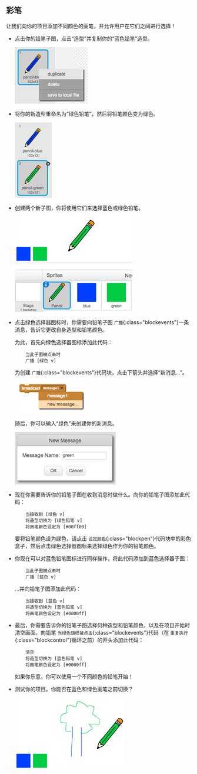 ## 彩笔

让我们向你的项目添加不同颜色的画笔，并允许用户在它们之间进行选择！



+ 点击你的铅笔子图，点击“造型”并复制你的“蓝色铅笔”造型。

	![screenshot](images/paint-blue-duplicate.png)

+ 将你的新造型重命名为“绿色铅笔”，然后将铅笔颜色变为绿色。

	![screenshot](images/paint-pencil-green.png)

+ 创建两个新子图，你将使用它们来选择蓝色或绿色铅笔。

	![screenshot](images/paint-selectors.png)

+ 点击绿色选择器图标时，你需要向铅笔子图 `广播`{:class="blockevents"}一条消息，告诉它更改自身造型和铅笔颜色。

	为此，首先向绿色选择器图标添加此代码：

	```blocks
		当此子图被点击时
		广播 [绿色 v]
	```

	为创建 `广播`{:class="blockevents"}代码块，点击下箭头并选择“新消息...”。

	![screenshot](images/paint-broadcast.png)

	随后，你可以输入“绿色”来创建你的新消息。

	![screenshot](images/paint-green-message.png)

+ 现在你需要告诉你的铅笔子图在收到消息时做什么。向你的铅笔子图添加此代码：

	```blocks
		当接收到 [绿色 v]
		将造型切换为 [绿色铅笔 v]
		将画笔颜色设定为 [#00ff00]
	```

	要将铅笔颜色设为绿色，请点击 `设定颜色`{:class="blockpen"}代码块中的彩色盒子，然后点击绿色选择器图标来选择绿色作为你的铅笔颜色。

+ 你现在可以对蓝色铅笔图标进行同样操作，将此代码添加到蓝色选择器子图：

	```blocks
		当此子图被点击时
		广播 [蓝色 v]
	```

	...并向铅笔子图添加此代码：

	```blocks
		当接收到 [蓝色 v]
		将造型切换为 [蓝色铅笔 v]
		将画笔颜色设定为 [#0000ff]
	```

+ 最后，你需要告诉你的铅笔子图选择何种造型和铅笔颜色，以及在项目开始时清空画面。向铅笔 `当绿色旗帜被点击`{:class="blockevents"}代码（在 `重复执行`{:class="blockcontrol"}循环之前）的开头添加此代码：

	```blocks
		清空
		将造型切换为 [蓝色铅笔 v]
		将画笔颜色设定为 [#0000ff]
	```

	如果你乐意，你可以使用一个不同颜色的铅笔开始！

+ 测试你的项目。你能否在蓝色和绿色画笔之前切换？

	![screenshot](images/paint-pens-test.png)



